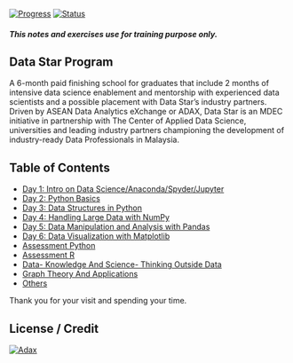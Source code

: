 [![Progress](https://img.shields.io/badge/Progress-70%25-blue.svg)]()
[![Status](https://img.shields.io/badge/Status-Incomplete-orange.svg)]()

##### This notes and exercises use for training purpose only.

## Data Star Program
A 6-month paid finishing school for graduates that include 2 months of intensive data science enablement and mentorship with experienced data scientists and a possible placement with Data Star’s industry partners. Driven by ASEAN Data Analytics eXchange or ADAX, Data Star is an MDEC initiative in partnership with The Center of Applied Data Science, universities and leading industry partners championing the development of industry-ready Data Professionals in Malaysia.

## Table of Contents
- [Day 1: Intro on Data Science/Anaconda/Spyder/Jupyter](https://github.com/eikmarizal/DataStar/tree/master/Day%201)
- [Day 2: Python Basics](https://github.com/eikmarizal/DataStar/tree/master/Day%202)
- [Day 3: Data Structures in Python](https://github.com/eikmarizal/DataStar/tree/master/Day%203)
- [Day 4: Handling Large Data with NumPy](https://github.com/eikmarizal/DataStar/tree/master/Day%204)
- [Day 5: Data Manipulation and Analysis with Pandas](https://github.com/eikmarizal/DataStar/tree/master/Day%205)
- [Day 6: Data Visualization with Matplotlib](https://github.com/eikmarizal/DataStar/tree/master/Day%206)
- [Assessment Python](https://github.com/eikmarizal/DataStar/tree/master/Assessment%20Python)
- [Assessment R](https://github.com/eikmarizal/DataStar/tree/master/Assessment%20R)
- [Data- Knowledge And Science- Thinking Outside Data](https://github.com/eikmarizal/DataStar/tree/master/Data-%20Knowledge%20And%20Science-%20Thinking%20Outside%20Data)
- [Graph Theory And Applications](https://github.com/eikmarizal/DataStar/tree/master/Graph%20Theory%20And%20Applications)
- [Others](https://github.com/eikmarizal/DataStar)

Thank you for your visit and spending your time.

## License / Credit

[![Adax](http://adax.asia/wp-content/uploads/2017/03/logo_adax.png)](http://adax.asia/datastar/)
